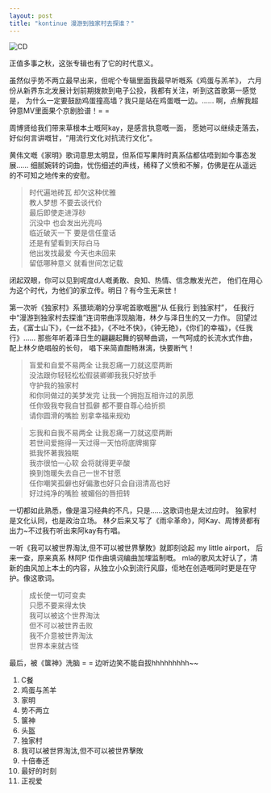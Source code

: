 ```yaml
---
layout: post
title: "kontinue 漫游到独家村去探谁？"
---
```


![CD](https://camo.githubusercontent.com/c624d2657d4d5c5f2256830efd5b0d4f3b1da710/68747470733a2f2f6c68332e676f6f676c6575736572636f6e74656e742e636f6d2f4e727857304147634b4347636f30335348552d6f71684d763868626e676c5a67702d797a743548566f39334a2d6338576a332d77374f41335453593741306d6e2d5771465341774d4e3365616c673d773634302d683738342d6e6f)

正值多事之秋，这张专辑也有了它的时代意义。

<!-- excerpt -->

虽然似乎势不两立最早出来，但呢个专辑里面我最早听嘅系《鸡蛋与羔羊》，
六月份从新界东北发展计划前期拨款到电子公投，我都有关注，听到这首歌第一感觉是，
为什么一定要鼓励鸡蛋撞高墙？我只是站在鸡蛋嘅一边。……
啊，点解我超钟意MV里面果个京剧脸谱！= =

周博贤给我们带来草根本土嘅阿kay，是感言执意嘅一面，
愿她可以继续走落去，好似何言讲嘅甘，“用流行文化对抗流行文化”。

黄伟文嘅《家明》歌词意思太明显，但系佢写果阵时真系估都估唔到如今事态发展……
细腻婉转的词曲，忧伤细述的声线，稀释了义愤和不解，仿佛是在从遥远的不可知之地传来的安慰。

>时代遍地砖瓦 却欠这种优雅  
>教人梦想 不要去谈代价  
>最后即使走进浮砂  
>沉没中 也会发出光亮吗  
>临近破灭一下 要是信任童话  
>还是有望看到天际白马  
>他出发找最爱 今天也未回来  
>留低哪种意义 就看世间怎记载  

闭起双眼，你可以见到呢度d人嘅勇敢、良知、热情、信念散发光芒，
他们在用心为这个时代，为他们的家立传。明日？有今生无来世！

第一次听《独家村》系猥琐潮的分享呢首歌嘅圈“从 任我行 到独家村”，
任我行中“漫游到独家村去探谁”连词带曲浮现脑海，林夕与泽日生的又一力作。
回望过去，《富士山下》，《一丝不挂》，《不吐不快》，《钟无艳》，《你们的幸福》，《任我行》……
那些年听着泽日生的翩翩起舞的钢琴曲调，一气呵成的长流水式作曲，配上林夕绝唱般的长句，
唱下来简直酣畅淋漓，快要断气！

>盲爱和自爱不易两全 让我忍痛一刀就这麼两断  
>没法跟你轻轻松松假装卿卿我我只好放手  
>守护我的独家村  
>和你同做过的美梦发完 让我一个拥抱互相许过的夙愿  
>任你毁我夸我自甘孤僻 都不要自尊心给折损  
>请你圆滑的嘴脸 别拿幸福来规劝  

>忘我和自我不易两全 让我忍痛一刀就这麼两断  
>若世间爱拖得一天过得一天怕将底牌揭穿  
>抵我怀著我独眠  
>我亦很怕一心软 会将就得更辛酸  
>换到饱暖失去自己一世不甘愿  
>任你嘲笑孤僻也好偏激也好只会自诩清高也好  
>好过纯净的嘴脸 被媚俗的唇扭转  

一切都如此熟悉，像是温习经典的不凡，只是……这歌词也是太过应时。
独家村是文化认同，也是政治立场。
林夕后来又写了《雨伞革命》，阿Kay、周博贤都有出力~不过我冇听出来阿kay有冇唱。

一听《我可以被世界淘汰,但不可以被世界擊敗》就即刻谂起 my little airport，
后来一查，原来真系 林阿P 佢作曲填词编曲加埋监制嘅。
mla的歌风太好认了，清新的曲风加上本土的内容，从独立小众到流行风靡，佢地在创造嘅同时更是在守护。像这歌词。

>成长使一切可变卖  
>只愿不要来得太快  
>我可以被这个世界淘汰  
>但不可以被世界击败  
>我不介意被世界淘汰  
>世界本来就古怪  

最后，被《箧神》洗脑 = = 边听边笑不能自拔hhhhhhhhh~~

1. C餐
2. 鸡蛋与羔羊
3. 家明
4. 势不两立
5. 箧神
6. 头盔
7. 独家村
8. 我可以被世界淘汰,但不可以被世界擊敗
9. 十倍奉还
10. 最好的时刻
11. 正视爱
